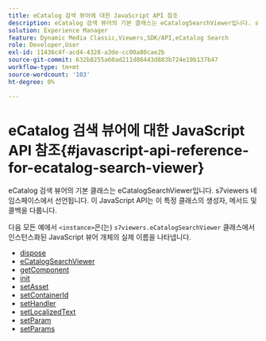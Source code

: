 ```yaml
---
title: eCatalog 검색 뷰어에 대한 JavaScript API 참조
description: eCatalog 검색 뷰어의 기본 클래스는 eCatalogSearchViewer입니다. s7viewers 네임스페이스에서 선언됩니다. 이 JavaScript API는 이 특정 클래스의 생성자, 메서드 및 콜백을 다룹니다.
solution: Experience Manager
feature: Dynamic Media Classic,Viewers,SDK/API,eCatalog Search
role: Developer,User
exl-id: 11436c4f-acd4-4328-a3de-cc00a80cae2b
source-git-commit: 632b8255a60ad211d86443d883b724e19b137b47
workflow-type: tm+mt
source-wordcount: '103'
ht-degree: 0%

---
```


# eCatalog 검색 뷰어에 대한 JavaScript API 참조{#javascript-api-reference-for-ecatalog-search-viewer}

eCatalog 검색 뷰어의 기본 클래스는 eCatalogSearchViewer입니다. s7viewers 네임스페이스에서 선언됩니다. 이 JavaScript API는 이 특정 클래스의 생성자, 메서드 및 콜백을 다룹니다.

다음 모든 예에서 `<instance>`은(는) `s7viewers.eCatalogSearchViewer` 클래스에서 인스턴스화된 JavaScript 뷰어 개체의 실제 이름을 나타냅니다.

* [dispose](r-html5-ecatsearch-javascriptapiref-dispose.md)
* [eCatalogSearchViewer](r-html5-ecatsearch-javascriptapiref-ecatalogsearchviewer.md)
* [getComponent](r-html5-ecatsearch-javascriptapiref-getcomponent.md)
* [init](r-html5-ecatsearch-javascriptapiref-init.md)
* [setAsset](r-html5-ecatsearch-javascriptapiref-setasset.md)
* [setContainerId](r-html5-ecatsearch-javascriptapiref-setcontainerid.md)
* [setHandler](r-html5-ecatsearch-javascriptapiref-sethandlers.md)
* [setLocalizedText](r-html5-ecatsearch-javascriptapiref-setlocalizedtexts.md)
* [setParam](r-html5-ecatsearch-javascriptapiref-setparam.md)
* [setParams](r-html5-ecatsearch-javascriptapiref-setparams.md)
